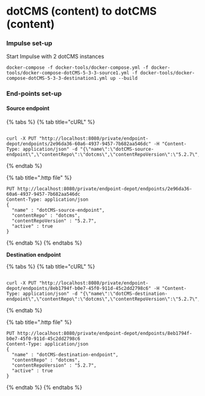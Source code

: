# dotCMS \(content\) to dotCMS \(content\)

### **Impulse set-up**

 Start Impulse with 2 dotCMS instances

```text
docker-compose -f docker-tools/docker-compose.yml -f docker-tools/docker-compose-dotCMS-5-3-3-source1.yml -f docker-tools/docker-compose-dotCMS-5-3-3-destination1.yml up --build
```

### **End-points set-up** 

#### Source endpoint 

{% tabs %}
{% tab title="cURL" %}
```text

curl -X PUT "http://localhost:8080/private/endpoint-depot/endpoints/2e96da36-60a6-4937-9457-7b682aa546dc" -H "Content-Type: application/json" -d "{\"name\":\"dotCMS-source-endpoint\",\"contentRepo\":\"dotcms\",\"contentRepoVersion\":\"5.2.7\",\"active\":true}"

```
{% endtab %}

{% tab title=".http file" %}
```text
PUT http://localhost:8080/private/endpoint-depot/endpoints/2e96da36-60a6-4937-9457-7b682aa546dc
Content-Type: application/json
{
  "name" : "dotCMS-source-endpoint",
  "contentRepo" : "dotcms",
  "contentRepoVersion" : "5.2.7",
  "active" : true
}
 
```
{% endtab %}
{% endtabs %}

**Destination endpoint** 

{% tabs %}
{% tab title="cURL" %}
```text

curl -X PUT "http://localhost:8080/private/endpoint-depot/endpoints/8eb1794f-b0e7-45f0-911d-45c2dd2798c6" -H "Content-Type: application/json" -d "{\"name\":\"dotCMS-destination-endpoint\",\"contentRepo\":\"dotcms\",\"contentRepoVersion\":\"5.2.7\",\"active\":true}"

```
{% endtab %}

{% tab title=".http file" %}
```text
PUT http://localhost:8080/private/endpoint-depot/endpoints/8eb1794f-b0e7-45f0-911d-45c2dd2798c6
Content-Type: application/json
{
  "name" : "dotCMS-destination-endpoint",
  "contentRepo" : "dotcms",
  "contentRepoVersion" : "5.2.7",
  "active" : true
}
 
```
{% endtab %}
{% endtabs %}

